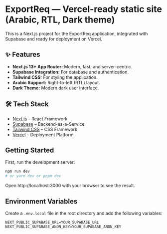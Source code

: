 # ExportReq — Vercel-ready static site (Arabic, RTL, Dark theme)

This is a Next.js project for the ExportReq application, integrated with Supabase and ready for deployment on Vercel.

## ✨ Features

- **Next.js 13+ App Router:** Modern, fast, and server-centric.
- **Supabase Integration:** For database and authentication.
- **Tailwind CSS:** For styling the application.
- **Arabic Support:** Right-to-left (RTL) layout.
- **Dark Theme:** Modern dark user interface.

## 🛠️ Tech Stack

- [Next.js](https://nextjs.org/) – React Framework
- [Supabase](https://supabase.io/) – Backend-as-a-Service
- [Tailwind CSS](https://tailwindcss.com/) – CSS Framework
- [Vercel](https://vercel.com/) – Deployment Platform

## Getting Started

First, run the development server:

```bash
npm run dev
# or yarn dev or pnpm dev
```

Open http://localhost:3000 with your browser to see the result.

## Environment Variables

Create a `.env.local` file in the root directory and add the following variables:

```
NEXT_PUBLIC_SUPABASE_URL=YOUR_SUPABASE_URL
NEXT_PUBLIC_SUPABASE_ANON_KEY=YOUR_SUPABASE_ANON_KEY
```
